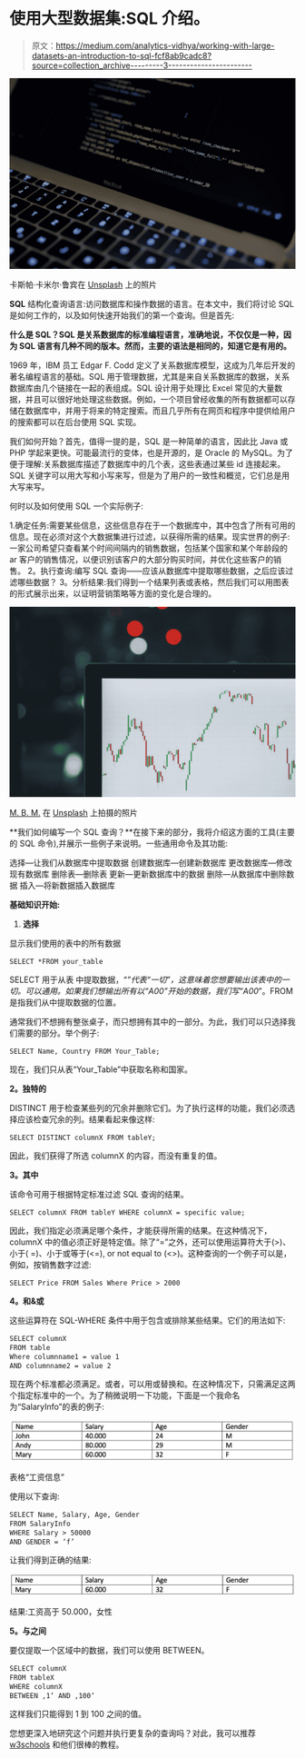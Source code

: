 # 使用大型数据集:SQL 介绍。

> 原文：<https://medium.com/analytics-vidhya/working-with-large-datasets-an-introduction-to-sql-fcf8ab9cadc8?source=collection_archive---------3----------------------->

![](img/1f747f5bd0ee2319a721060867c91716.png)

卡斯帕·卡米尔·鲁宾在 [Unsplash](https://unsplash.com?utm_source=medium&utm_medium=referral) 上的照片

**SQL** 结构化查询语言:访问数据库和操作数据的语言。在本文中，我们将讨论 SQL 是如何工作的，以及如何快速开始我们的第一个查询。但是首先:

**什么是 SQL？SQL 是关系数据库的标准编程语言，准确地说，不仅仅是一种，因为 SQL 语言有几种不同的版本。然而，主要的语法是相同的，知道它是有用的。**

1969 年，IBM 员工 Edgar F. Codd 定义了关系数据库模型，这成为几年后开发的著名编程语言的基础。SQL 用于管理数据，尤其是来自关系数据库的数据，关系数据库由几个链接在一起的表组成。SQL 设计用于处理比 Excel 常见的大量数据，并且可以很好地处理这些数据。例如，一个项目曾经收集的所有数据都可以存储在数据库中，并用于将来的特定搜索。而且几乎所有在网页和程序中提供给用户的搜索都可以在后台使用 SQL 实现。

我们如何开始？首先，值得一提的是，SQL 是一种简单的语言，因此比 Java 或 PHP 学起来更快。可能最流行的变体，也是开源的，是 Oracle 的 MySQL。为了便于理解:关系数据库描述了数据库中的几个表，这些表通过某些 id 连接起来。SQL 关键字可以用大写和小写来写，但是为了用户的一致性和概览，它们总是用大写来写。

何时以及如何使用 SQL 一个实际例子:

1.确定任务:需要某些信息，这些信息存在于一个数据库中，其中包含了所有可用的信息。现在必须对这个大数据集进行过滤，以获得所需的结果。现实世界的例子:一家公司希望只查看某个时间间隔内的销售数据，包括某个国家和某个年龄段的 ar 客户的销售情况，以便识别该客户的大部分购买时间，并优化这些客户的销售。
2。执行查询:编写 SQL 查询——应该从数据库中提取哪些数据，之后应该过滤哪些数据？
3。分析结果:我们得到一个结果列表或表格，然后我们可以用图表的形式展示出来，以证明营销策略等方面的变化是合理的。

![](img/ade63dfaa0e79e8677eede1ee2a15987.png)

[M. B. M.](https://unsplash.com/@m_b_m?utm_source=medium&utm_medium=referral) 在 [Unsplash](https://unsplash.com?utm_source=medium&utm_medium=referral) 上拍摄的照片

**我们如何编写一个 SQL 查询？**在接下来的部分，我将介绍这方面的工具(主要的 SQL 命令),并展示一些例子来说明。一些通用命令及其功能:

选择—让我们从数据库中提取数据
创建数据库—创建新数据库
更改数据库—修改现有数据库
删除表—删除表
更新—更新数据库中的数据
删除—从数据库中删除数据
插入—将新数据插入数据库

**基础知识开始:**

1.  **选择**

显示我们使用的表中的所有数据

```
SELECT *FROM your_table
```

SELECT 用于从表
中提取数据，“*”代表“一切”，这意味着您想要输出该表中的一切。可以通用。如果我们想输出所有以“A00”开始的数据，我们写“A00*”。FROM 是指我们从中提取数据的位置。

通常我们不想拥有整张桌子，而只想拥有其中的一部分。为此，我们可以只选择我们需要的部分。举个例子:

```
SELECT Name, Country FROM Your_Table;
```

现在，我们只从表“Your_Table”中获取名称和国家。

**2。独特的**

DISTINCT 用于检查某些列的冗余并删除它们。为了执行这样的功能，我们必须选择应该检查冗余的列。结果看起来像这样:

```
SELECT DISTINCT columnX FROM tableY;
```

因此，我们获得了所选 columnX 的内容，而没有重复的值。

**3。其中**

该命令可用于根据特定标准过滤 SQL 查询的结果。

```
SELECT columnX FROM tableY WHERE columnX = specific value;
```

因此，我们指定必须满足哪个条件，才能获得所需的结果。在这种情况下，columnX 中的值必须正好是特定值。除了“=”之外，还可以使用运算符大于(>)、小于( =)、小于或等于(<=), or not equal to (<>)。这种查询的一个例子可以是，例如，按销售数字过滤:

```
SELECT Price FROM Sales Where Price > 2000
```

**4。和&或**

这些运算符在 SQL-WHERE 条件中用于包含或排除某些结果。它们的用法如下:

```
SELECT columnX
FROM table
Where columnname1 = value 1
AND columnname2 = value 2
```

现在两个标准都必须满足。或者，可以用或替换和。在这种情况下，只需满足这两个指定标准中的一个。为了稍微说明一下功能，下面是一个我命名为“SalaryInfo”的表的例子:

![](img/dcb41075cdc7c9385b0b9387b58c6dc4.png)

表格“工资信息”

使用以下查询:

```
SELECT Name, Salary, Age, Gender
FROM SalaryInfo
WHERE Salary > 50000
AND GENDER = ‘f’
```

让我们得到正确的结果:

![](img/3db60b5aa3e8cf7fd3ace52a190a664b.png)

结果:工资高于 50.000，女性

**5。**与**之间**

要仅提取一个区域中的数据，我们可以使用 BETWEEN。

```
SELECT columnX
FROM tableX
WHERE columnX
BETWEEN ‚1‘ AND ‚100‘
```

这样我们只能得到 1 到 100 之间的值。

您想更深入地研究这个问题并执行更复杂的查询吗？对此，我可以推荐 [w3schools](https://www.w3schools.com/sql/) 和他们很棒的教程。